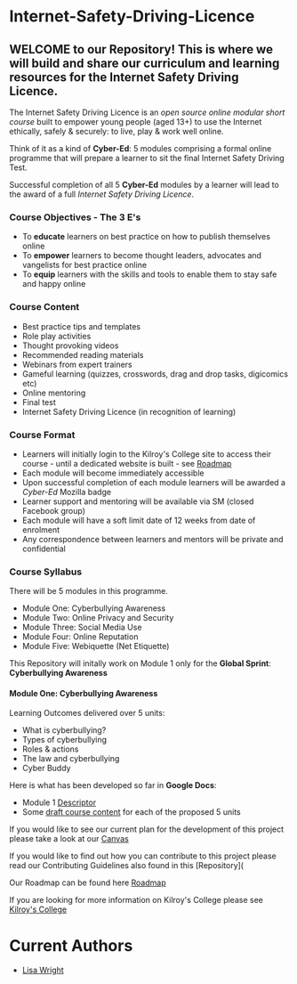 # Internet-Safety-Driving-Licence
## WELCOME to our Repository!  This is where we will build and share our curriculum and learning resources for the Internet Safety Driving Licence.  

The Internet Safety Driving Licence is an *open source online modular short course* built to empower young people (aged 13+) to use the Internet ethically, safely &amp; securely: to live, play &amp; work well online.

Think of it as a kind of **Cyber-Ed**: 5 modules comprising a formal online programme that will prepare a learner to sit the final Internet Safety Driving Test.

Successful completion of all 5 **Cyber-Ed** modules by a learner will lead to the award of a full *Internet Safety Driving Licence*.

### Course Objectives - The 3 E's
- To **educate** learners on best practice on how to publish themselves online
- To **empower** learners to become thought leaders, advocates and vangelists for best practice online
- To **equip** learners with the skills and tools to enable them to stay safe and happy online

### Course Content
- Best practice tips and templates
- Role play activities
- Thought provoking videos
- Recommended reading materials
- Webinars from expert trainers
- Gameful learning (quizzes, crosswords, drag and drop tasks, digicomics etc)
- Online mentoring
- Final test
- Internet Safety Driving Licence (in recognition of learning)

### Course Format
- Learners will initially login to the Kilroy's College site to access their course - until a dedicated website is built - see [Roadmap](https://docs.google.com/document/d/1-fmqE37hVOBpe3ur2fe4CR4SRAF1LTGip3R0_5QyE5E/edit)
- Each module will become immediately accessible 
- Upon successful completion of each module learners will be awarded a *Cyber-Ed* Mozilla badge
- Learner support and mentoring will be available via SM (closed Facebook group)
- Each module will have a soft limit date of 12 weeks from date of enrolment
- Any correspondence between learners and mentors will be private and confidential

### Course Syllabus
There will be 5 modules in this programme. 
- Module One: Cyberbullying Awareness
- Module Two: Online Privacy and Security
- Module Three: Social Media Use
- Module Four: Online Reputation
- Module Five: Webiquette (Net Etiquette)

This Repository will initally work on Module 1 only for the **Global Sprint**: **Cyberbullying Awareness** 

#### Module One: **Cyberbullying Awareness**
Learning Outcomes delivered over 5 units:
- What is cyberbullying?
- Types of cyberbullying
- Roles & actions
- The law and cyberbullying
- Cyber Buddy

Here is what has been developed so far in **Google Docs**:

- Module 1 [Descriptor](https://docs.google.com/document/d/1fKt7u6ouYEYZOviyp4mioFSsY-fRODOwxqeXqPfV6-g/edit) 
- Some [draft course content](https://drive.google.com/drive/folders/0B8advdlsil63b1poTWRZLTNraE0) for each of the proposed 5 units

If you would like to see our current plan for the development of this project please take a look at our [Canvas](https://docs.google.com/presentation/d/1S4eC4Z7jOGehz2NDN68TDDpmGXP-3pEX-tQD9YM3jtM/edit#slide=id.p)

If you would like to find out how you can contribute to this project please read our Contributing Guidelines also found in this [Repository](

Our Roadmap can be found here [Roadmap](https://docs.google.com/document/d/1-fmqE37hVOBpe3ur2fe4CR4SRAF1LTGip3R0_5QyE5E/edit)

If you are looking for more information on Kilroy's College please see [Kilroy's College](https://www.kilroyscollege.ie/)

# Current Authors
- [Lisa Wright](https://www.linkedin.com/in/lisawright6/)
